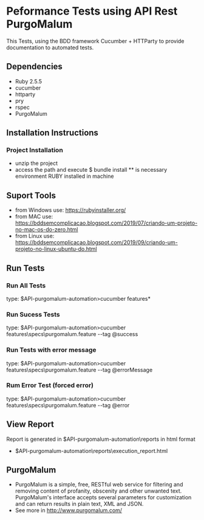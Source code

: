 # Peformance Tests using API Rest PurgoMalum

This Tests, using the BDD framework Cucumber + HTTParty to provide documentation to automated tests.

## Dependencies

* Ruby 2.5.5
* cucumber
* httparty
* pry
* rspec
* PurgoMalum

## Installation Instructions

### Project Installation

* unzip the project
* access the path and execute $ bundle install
** is necessary environment RUBY installed in machine

## Suport Tools

* from Windows use: https://rubyinstaller.org/
* from MAC use: https://bddsemcomplicacao.blogspot.com/2019/07/criando-um-projeto-no-mac-os-do-zero.html
* from Linux use: https://bddsemcomplicacao.blogspot.com/2019/09/criando-um-projeto-no-linux-ubuntu-do.html

## Run Tests

### Run All Tests
type: $API-purgomalum-automation>cucumber features\*

### Run Sucess Tests
type: $API-purgomalum-automation>cucumber features\specs\purgomalum.feature --tag @success

### Run Tests with error message
type: $API-purgomalum-automation>cucumber features\specs\purgomalum.feature --tag @errorMessage

### Rum Error Test (forced error)
type: $API-purgomalum-automation>cucumber features\specs\purgomalum.feature --tag @error

## View Report
Report is generated in $API-purgomalum-automation\reports in html format
- $API-purgomalum-automation\reports\execution_report.html

## PurgoMalum

* PurgoMalum is a simple, free, RESTful web service for filtering and removing content of profanity, obscenity and other unwanted text. PurgoMalum's interface accepts several parameters for customization and can return results in plain text, XML and JSON. 
* See more in http://www.purgomalum.com/